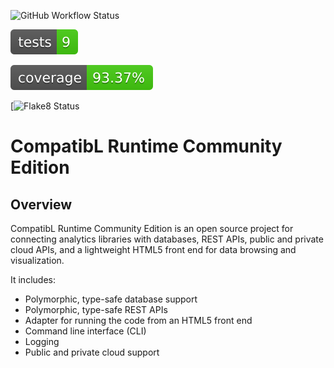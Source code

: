 <img alt="GitHub Workflow Status" src="https://img.shields.io/github/actions/workflow/status/exxpe1/test/python-package.yml"><br>

![Tests Status](./tests-badge.svg?dummy=8484744)

![Coverage badge](/coverage-badge.svg?dummy=8484744)

[![Flake8 Status](./flake8-badge.svg?dummy=8484744)

# CompatibL Runtime Community Edition

## Overview

CompatibL Runtime Community Edition is an open source project 
for connecting analytics libraries with databases, REST APIs,
public and private cloud APIs, and a lightweight HTML5 front
end for data browsing and visualization.

It includes:

* Polymorphic, type-safe database support
* Polymorphic, type-safe REST APIs
* Adapter for running the code from an HTML5 front end 
* Command line interface (CLI)
* Logging
* Public and private cloud support
